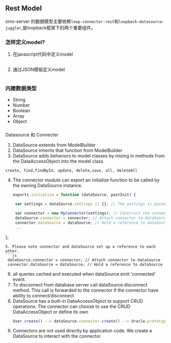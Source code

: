 ## Rest Model
oms-server 的数据模型主要依赖`loop-connector-rest`和`loopback-datasource-juggler`,是loopback框架下的两个重要组件。

### 怎样定义model?
1. 在javascript代码中定义model

```js
```

2. 通过JSON模板定义model

```js
```
### 内建数据类型
- String
- Number
- Boolean
- Array
- Object

### 

Datasource 和 Connecter

1. DataSource extends from ModelBuilder
2. DataSource inherits that function from ModelBuilder
3. DataSource adds behaviors to model classes by mixing in methods from the DataAccessObject into the model class
  
  ```
  create, find,findById, update, delete,save, all, deleteAll
  ```
4. The connector module can export an initialize function to be called by the owning DataSource instance.
   ```js
   exports.initialize = function (dataSource, postInit) {

    var settings = dataSource.settings || {}; // The settings is passed in from the dataSource

    var connector = new MyConnector(settings); // Construct the connector instance
    dataSource.connector = connector; // Attach connector to dataSource
    connector.dataSource = dataSource; // Hold a reference to dataSource
    ...
};
   ```
5. Please note connector and dataSource set up a reference to each other.
   ```js
    dataSource.connector = connector; // Attach connector to dataSource
    connector.dataSource = dataSource; // Hold a reference to dataSource
   ```
   
6. all queries cached and executed when dataSource emit 'connected' event.
7. To disconnect from database server call dataSource.disconnect method. This call is forwarded to the connector if the connector have ability to connect/disconnect
8. DataSource has a built-in DataAccessObject to support CRUD operations. The connector can choose to use the CRUD DataAccessObject or define its own
   ```js
   User.create() --> dataSource.connector.create() --> Oracle.prototype.create()
   ```
9. Connectors are not used directly by application code. We create a DataSource to interact with the connector




